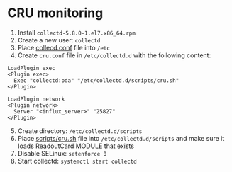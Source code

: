# CRU monitoring

1. Install `collectd-5.8.0-1.el7.x86_64.rpm`
2. Create a new user: `collectd`
3. Place [collecd.conf](https://raw.githubusercontent.com/AliceO2Group/MonitoringCustomComponents/master/collectd-scripts/collectd.conf) file into `/etc`
4. Create `cru.conf` file in `/etc/collectd.d` with the following content:
```
LoadPlugin exec
<Plugin exec>
  Exec "collectd:pda" "/etc/collectd.d/scripts/cru.sh"
</Plugin>

LoadPlugin network
<Plugin network>
  Server "<influx_server>" "25827"
</Plugin>
```

5. Create directory: `/etc/collectd.d/scripts`
6. Place [scripts/cru.sh](https://raw.githubusercontent.com/AliceO2Group/MonitoringCustomComponents/master/collectd-scripts/scripts/cru.sh) file into `/etc/collectd.d/scripts` and make sure it loads ReadoutCard MODULE that exists
7. Disable SELinux: `setenforce 0`
8. Start collectd: `systemctl start collectd`
